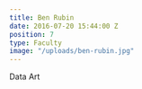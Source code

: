 ```yaml
---
title: Ben Rubin
date: 2016-07-20 15:44:00 Z
position: 7
type: Faculty
image: "/uploads/ben-rubin.jpg"
---
```


Data Art
